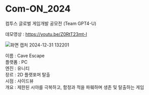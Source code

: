 # Com-ON_2024
컴투스 글로벌 게임개발 공모전 (Team GPT4-U)

데모영상 : https://youtu.be/Z0RtT23mt-I

![화면 캡처 2024-12-31 132201](https://github.com/user-attachments/assets/83b439bc-c727-49fc-b990-9fa7e5beb032)

이름 : Cave Escape <br/>
플랫폼 : PC <br/>
엔진 : 유니티 <br/>
장르 : 2D 플랫포머 탈출 <br/>
시점 : 사이드뷰 <br/>
개요 : 제한된 시야를 극복하고, 함정과 적을 파훼하며 생존 및 탈출하는 게임
